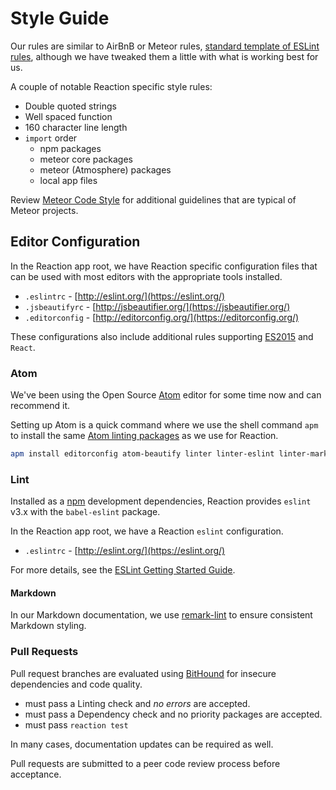 # Style Guide

Our rules are similar to AirBnB or Meteor rules, [standard template of ESLint rules](https://www.npmjs.com/package/eslint-config-airbnb), although we have tweaked them a little with what is working best for us.

A couple of notable Reaction specific style rules:

* Double quoted strings
* Well spaced function
* 160 character line length
* `import` order
  * npm packages
  * meteor core packages
  * meteor (Atmosphere) packages
  * local app files

Review [Meteor Code Style](https://guide.meteor.com/code-style.html) for additional guidelines that are typical of Meteor projects.

## Editor Configuration

In the Reaction app root, we have Reaction specific configuration files that can be used with most editors with the appropriate tools installed.

* `.eslintrc` - [http://eslint.org/](https://eslint.org/)
* `.jsbeautifyrc` - [http://jsbeautifier.org/](https://jsbeautifier.org/)
* `.editorconfig` - [http://editorconfig.org/](https://editorconfig.org/)

These configurations also include additional rules supporting [ES2015](https://docs.meteor.com/packages/ecmascript.html#Supported-ES2015-Features) and `React`.

### Atom

We've been using the Open Source [Atom](https://atom.io/) editor for some time now and can recommend it.

Setting up Atom is a quick command where we use the shell command `apm` to install the same [Atom linting packages](https://atom.io/users/AtomLinter) as we use for Reaction.

```sh
apm install editorconfig atom-beautify linter linter-eslint linter-markdown linter-jsonlint linter-docker
```

### Lint

Installed as a [npm](https://www.npmjs.com/) development dependencies, Reaction provides `eslint` v3.x with the `babel-eslint` package.

In the Reaction app root, we have a Reaction `eslint` configuration.

* `.eslintrc` - [http://eslint.org/](https://eslint.org/)

For more details, see the [ESLint Getting Started Guide](http://eslint.org/docs/user-guide/getting-started).

#### Markdown

In our Markdown documentation, we use [remark-lint](https://github.com/wooorm/remark-lint) to ensure consistent Markdown styling.


### Pull Requests

Pull request branches are evaluated using [BitHound](https://www.bithound.io/github/reactioncommerce/reaction) for insecure dependencies and code quality.


- must pass a Linting check and _no errors_ are accepted.
- must pass a Dependency check and no priority packages are accepted.
- must pass `reaction test`

In many cases, documentation updates can be required as well.

Pull requests are submitted to a peer code review process before acceptance.

